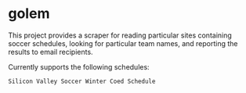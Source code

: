 golem
=====
This project provides a scraper for reading particular sites containing soccer schedules, looking for particular team names, and reporting the results to email recipients. 

Currently supports the following schedules:

	Silicon Valley Soccer Winter Coed Schedule
